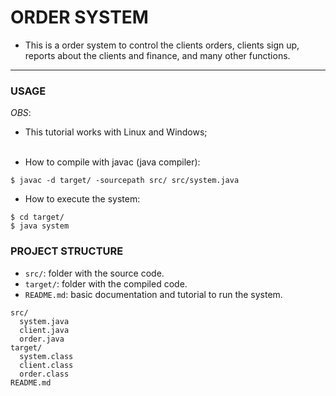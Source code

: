 # **ORDER SYSTEM**

- This is a order system to control the clients orders, clients sign up, reports about the clients and finance, and many other functions.

------------------------------------

### **USAGE**
*OBS*:
- This tutorial works with Linux and Windows;<br><br>

- How to compile with javac (java compiler):
```
$ javac -d target/ -sourcepath src/ src/system.java
```

- How to execute the system:
```linux
$ cd target/
$ java system
```

### **PROJECT STRUCTURE**
- `src/`: folder with the source code.
- `target/`: folder with the compiled code.
- `README.md`: basic documentation and tutorial to run the system.
```
src/
  system.java
  client.java
  order.java
target/
  system.class
  client.class
  order.class
README.md
```
